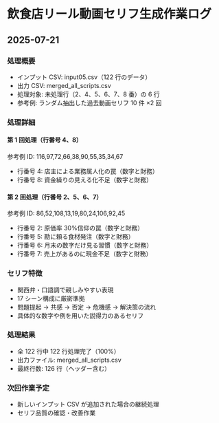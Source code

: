 # 飲食店リール動画セリフ生成作業ログ

## 2025-07-21

### 処理概要

-   インプット CSV: input05.csv（122 行のデータ）
-   出力 CSV: merged_all_scripts.csv
-   処理対象: 未処理行（2、4、5、6、7、8 番）の 6 行
-   参考例: ランダム抽出した過去動画セリフ 10 件 ×2 回

### 処理詳細

#### 第 1 回処理（行番号 4、8）

参考例 ID: 116,97,72,66,38,90,55,35,34,67

-   行番号 4: 店主による業務属人化の罠（数字と財務）
-   行番号 8: 資金繰りの見える化不足（数字と財務）

#### 第 2 回処理（行番号 2、5、6、7）

参考例 ID: 86,52,108,13,19,80,24,106,92,45

-   行番号 2: 原価率 30%信仰の罠（数字と財務）
-   行番号 5: 勘に頼る食材発注（数字と財務）
-   行番号 6: 月末の数字だけ見る習慣（数字と財務）
-   行番号 7: 売上があるのに現金不足（数字と財務）

### セリフ特徴

-   関西弁・口語調で親しみやすい表現
-   17 シーン構成に厳密準拠
-   問題提起 → 共感 → 否定 → 危機感 → 解決策の流れ
-   具体的な数字や例を用いた説得力のあるセリフ

### 処理結果

-   全 122 行中 122 行処理完了（100%）
-   出力ファイル: merged_all_scripts.csv
-   最終行数: 126 行（ヘッダー含む）

### 次回作業予定

-   新しいインプット CSV が追加された場合の継続処理
-   セリフ品質の確認・改善作業
